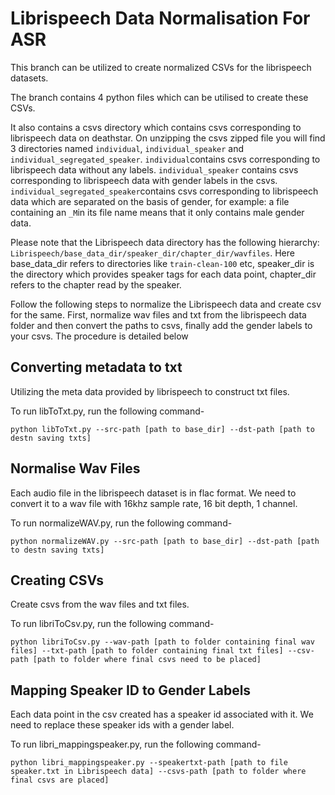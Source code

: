 # Librispeech Data Normalisation For ASR

This branch can be utilized to create normalized CSVs for the librispeech datasets. 

The branch contains 4 python files which can be utilised to create these CSVs. 

It also contains a csvs directory which contains csvs corresponding to librispeech data on deathstar. On unzipping the csvs zipped file you will find 3 directories named `individual`, `individual_speaker` and `individual_segregated_speaker`. `individual`contains csvs corresponding to librispeech data without any labels. `individual_speaker` contains csvs corresponding to librispeech data with gender labels in the csvs. `individual_segregated_speaker`contains csvs corresponding to librispeech data which are separated on the basis of gender, for example: a file containing an `_M`in its file name means that it only contains male gender data.

Please note that the Librispeech data directory has the following hierarchy: `Librispeech/base_data_dir/speaker_dir/chapter_dir/wavfiles`. Here base_data_dir refers to directories like `train-clean-100` etc, speaker_dir is the directory which provides speaker tags for each data point, chapter_dir refers to the chapter read by the speaker.

Follow the following steps to normalize the Librispeech data and create csv for the same. First, normalize wav files and txt from the librispeech data folder and then convert the paths to csvs, finally add the gender labels to your csvs. The procedure is detailed below

## Converting metadata to txt

Utilizing the meta data provided by librispeech to construct txt files.

To run libToTxt.py, run the following command-

`python libToTxt.py --src-path [path to base_dir] --dst-path [path to destn saving txts]`

## Normalise Wav Files

Each audio file in the librispeech dataset is in flac format. We need to convert it to a wav file with 16khz sample rate, 16 bit depth, 1 channel.

To run normalizeWAV.py, run the following command-

`python normalizeWAV.py --src-path [path to base_dir] --dst-path [path to destn saving txts]`

## Creating CSVs

Create csvs from the wav files and txt files.

To run libriToCsv.py, run the following command-

`python libriToCsv.py --wav-path [path to folder containing final wav files] --txt-path [path to folder containing final txt files] --csv-path [path to folder where final csvs need to be placed]`

## Mapping Speaker ID to Gender Labels

Each data point in the csv created has a speaker id associated with it. We need to replace these speaker ids with a gender label.

To run libri_mappingspeaker.py, run the following command-

`python libri_mappingspeaker.py --speakertxt-path [path to file speaker.txt in Librispeech data] --csvs-path [path to folder where final csvs are placed]`


